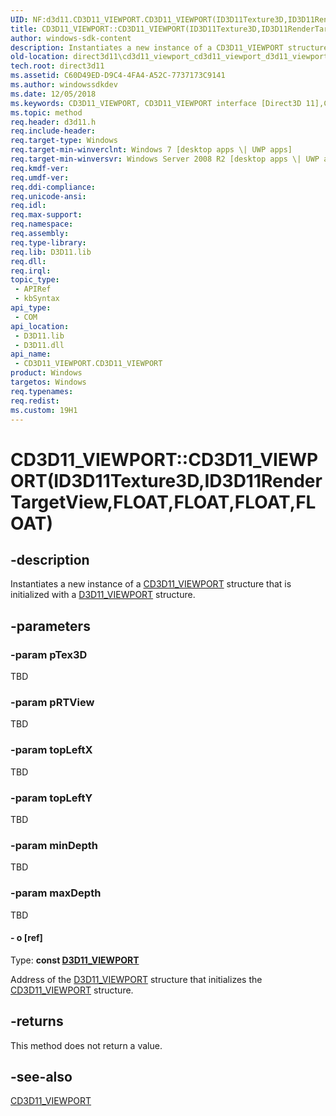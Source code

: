 ```yaml
---
UID: NF:d3d11.CD3D11_VIEWPORT.CD3D11_VIEWPORT(ID3D11Texture3D,ID3D11RenderTargetView,FLOAT,FLOAT,FLOAT,FLOAT)
title: CD3D11_VIEWPORT::CD3D11_VIEWPORT(ID3D11Texture3D,ID3D11RenderTargetView,FLOAT,FLOAT,FLOAT,FLOAT) (d3d11.h)
author: windows-sdk-content
description: Instantiates a new instance of a CD3D11_VIEWPORT structure that is initialized with a D3D11_VIEWPORT structure.
old-location: direct3d11\cd3d11_viewport_cd3d11_viewport_d3d11_viewport_.htm
tech.root: direct3d11
ms.assetid: C60D49ED-D9C4-4FA4-A52C-7737173C9141
ms.author: windowssdkdev
ms.date: 12/05/2018
ms.keywords: CD3D11_VIEWPORT, CD3D11_VIEWPORT interface [Direct3D 11],CD3D11_VIEWPORT method, CD3D11_VIEWPORT method [Direct3D 11], CD3D11_VIEWPORT method [Direct3D 11],CD3D11_VIEWPORT interface, CD3D11_VIEWPORT.CD3D11_VIEWPORT, CD3D11_VIEWPORT.CD3D11_VIEWPORT(ID3D11Texture3D,ID3D11RenderTargetView,FLOAT,FLOAT,FLOAT,FLOAT), CD3D11_VIEWPORT::CD3D11_VIEWPORT, CD3D11_VIEWPORT::CD3D11_VIEWPORT(ID3D11Texture3D,ID3D11RenderTargetView,FLOAT,FLOAT,FLOAT,FLOAT), CD3D11_VIEWPORT::CD3D11_VIEWPORT(const D3D11_VIEWPORT&), d3d11/CD3D11_VIEWPORT::CD3D11_VIEWPORT, direct3d11.cd3d11_viewport_cd3d11_viewport_d3d11_viewport_
ms.topic: method
req.header: d3d11.h
req.include-header: 
req.target-type: Windows
req.target-min-winverclnt: Windows 7 [desktop apps \| UWP apps]
req.target-min-winversvr: Windows Server 2008 R2 [desktop apps \| UWP apps]
req.kmdf-ver: 
req.umdf-ver: 
req.ddi-compliance: 
req.unicode-ansi: 
req.idl: 
req.max-support: 
req.namespace: 
req.assembly: 
req.type-library: 
req.lib: D3D11.lib
req.dll: 
req.irql: 
topic_type:
 - APIRef
 - kbSyntax
api_type:
 - COM
api_location:
 - D3D11.lib
 - D3D11.dll
api_name:
 - CD3D11_VIEWPORT.CD3D11_VIEWPORT
product: Windows
targetos: Windows
req.typenames: 
req.redist: 
ms.custom: 19H1
---
```


# CD3D11_VIEWPORT::CD3D11_VIEWPORT(ID3D11Texture3D,ID3D11RenderTargetView,FLOAT,FLOAT,FLOAT,FLOAT)


## -description


Instantiates a new instance of a <a href="https://msdn.microsoft.com/F4C7E5E7-1986-4210-83BC-80277A47CB97">CD3D11_VIEWPORT</a> structure that is initialized with a <a href="https://msdn.microsoft.com/7ef29e40-4b42-4794-83b6-44581c0d529f">D3D11_VIEWPORT</a> structure.


## -parameters




### -param pTex3D

TBD


### -param pRTView

TBD


### -param topLeftX

TBD


### -param topLeftY

TBD


### -param minDepth

TBD


### -param maxDepth

TBD




#### - o [ref]

Type: <b>const <a href="https://msdn.microsoft.com/7ef29e40-4b42-4794-83b6-44581c0d529f">D3D11_VIEWPORT</a></b>

Address of the <a href="https://msdn.microsoft.com/7ef29e40-4b42-4794-83b6-44581c0d529f">D3D11_VIEWPORT</a> structure that initializes the <a href="https://msdn.microsoft.com/F4C7E5E7-1986-4210-83BC-80277A47CB97">CD3D11_VIEWPORT</a> structure.


## -returns



This method does not return a value.




## -see-also




<a href="https://msdn.microsoft.com/F4C7E5E7-1986-4210-83BC-80277A47CB97">CD3D11_VIEWPORT</a>
 

 

